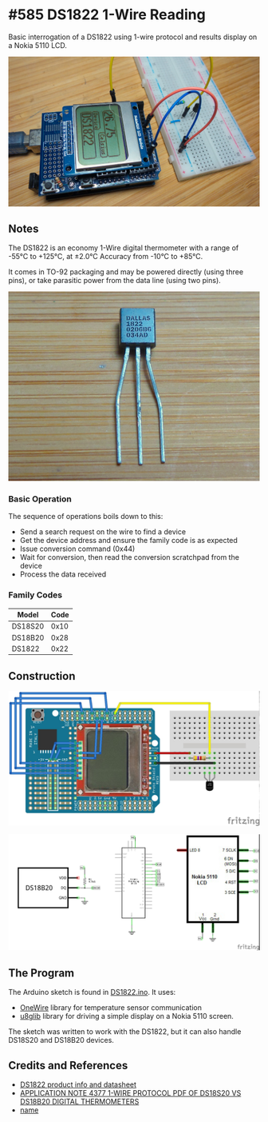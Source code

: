 # #585 DS1822 1-Wire Reading

Basic interrogation of a DS1822 using 1-wire protocol and results display on a Nokia 5110 LCD.

![Build](./assets/DS1822_build.jpg?raw=true)

## Notes

The DS1822 is an economy 1-Wire digital thermometer
with a range of -55°C to +125°C, at ±2.0°C Accuracy from -10°C to +85°C.

It comes in TO-92 packaging and may be powered directly (using three pins),
or take parasitic power from the data line (using two pins).

![DS1822](./assets/DS1822.jpg?raw=true)

### Basic Operation

The sequence of operations boils down to this:

* Send a search request on the wire to find a device
* Get the device address and ensure the family code is as expected
* Issue conversion command (0x44)
* Wait for conversion, then read the conversion scratchpad from the device
* Process the data received

### Family Codes

| Model   | Code |
|---------|------|
| DS18S20 | 0x10 |
| DS18B20 | 0x28 |
| DS1822  | 0x22 |


## Construction

![Breadboard](./assets/DS1822_bb.jpg?raw=true)

![Schematic](./assets/DS1822_schematic.jpg?raw=true)

## The Program

The Arduino sketch is found in [DS1822.ino](./DS1822.ino).
It uses:

* [OneWire](https://github.com/PaulStoffregen/OneWire) library for temperature sensor communication
* [u8glib](https://github.com/olikraus/U8glib_Arduino) library for driving a simple display on a Nokia 5110 screen.

The sketch was written to work with the DS1822, but it can also handle DS18S20 and DS18B20 devices.

## Credits and References

* [DS1822 product info and datasheet](https://www.maximintegrated.com/en/products/sensors/DS1822.html)
* [APPLICATION NOTE 4377 1-WIRE PROTOCOL PDF OF DS18S20 VS DS18B20 DIGITAL THERMOMETERS](https://www.maximintegrated.com/en/design/technical-documents/app-notes/4/4377.html)
* [name](url)
